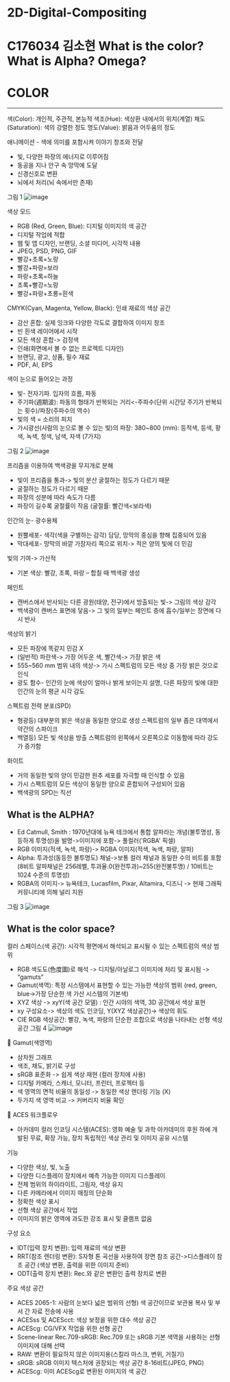 # 2D-Digital-Compositing
C176034 김소현
What is the color? What is Alpha? Omega?
=============

#	COLOR
-------------
색(Color): 개인적, 주관적, 본능적
색조(Hue): 색상환 내에서의 위치(계열)
채도(Saturation): 색의 강렬한 정도
명도(Value): 밝음과 어두움의 정도

애니메이션 <UP>- 색에 의미를 포함시켜 이야기 창조와 전달
*	빛, 다양한 파장의 에너지로 이루어짐
*	동공을 지나 안구 속 망막에 도달
*	신경신호로 변환
*	뇌에서 처리(뇌 속에서만 존재) 
  
그림 1
  ![image](https://user-images.githubusercontent.com/112869155/192253093-e7ca4756-9ded-444c-829f-87d12ca9f854.png)

 

색상 모드
* RGB (Red, Green, Blue): 디지털 이미지의 색 공간
* 디지털 작업에 적합
* 웹 및 앱 디자인, 브랜딩, 소셜 미디어, 시각적 내용
* JPEG, PSD, PNG, GIF
* 빨강+초록=노랑
* 빨강+파랑=보라
* 파랑+초록=하늘
* 초록+빨강=노랑
* 빨강+파랑+초롱=흰색
  
CMYK(Cyan, Magenta, Yellow, Black): 인쇄 재료의 색상 공간
* 감산 혼합: 실제 잉크와 다양한 각도로 결합하여 이미지 창조
* 빈 흰색 레이어에서 시작
* 모든 색상 혼합-> 검정색
* 인쇄(화면에서 볼 수 없는 프로젝트 디자인)
* 브랜딩, 광고, 상품, 필수 재료
* PDF, AI, EPS 

색이 눈으로 들어오는 과정
* 빛- 전자기파. 입자의 흐름, 파동
* 주기파(週期波): 파동의 형태가 반복되는 거리<-주파수(단위 시간당 주기가 반복되는 횟수)/파장(주파수의 역수)
* 빛의 색 = 소리의 피치
* 가시광선(사람의 눈으로 볼 수 있는 빛)의 파장: 380~800 (mm): 등적색, 등색, 황색, 녹색, 청색, 남색, 자색 (7가지)
                                  
그림 2
                                    ![image](https://user-images.githubusercontent.com/112869155/192255431-438e74a6-9080-4fea-b1e1-510999cb60c0.png)

 
프리즘을 이용하여 백색광을 무지개로 분해
* 빛이 프리즘을 통과-> 빛의 분산 굴절하는 정도가 다르기 때문
* 굴절하는 정도가 다르기 때문
* 파장의 성분에 따라 속도가 다름
* 파장이 길수록 굴절률이 작음 (굴절률: 빨간색<보라색)

인간의 눈- 광수용체
* 원뿔세포- 색각(색을 구별하는 감각) 담당, 망막의 중심을 향해 집중되어 있음
* 막대세포- 망막의 바깥 가장자리 쪽으로 위치-> 적은 양의 빛에 더 민감
  
빛의 기여-> 가산적
* 기본 색상: 빨강, 초록, 파랑 – 합칠 때 백색광 생성
  
페인트
* 캔버스에서 반사되는 다른 광원(태양, 전구)에서 방출되는 빛-> 그림의 색상 감각
* 백색광이 캔버스 표면에 닿음-> 그 빛의 일부는 페인트 층에 흡수/일부는 장면에 다시 반사
  
색상의 밝기
* 모든 파장에 똑같지 민감 X
* (일반적) 파란색-> 가장 어두운 색, 빨간색-> 가장 밝은 색
* 555~560 mm 범위 내의 색상-> 가시 스펙트럼의 모든 색상 중 가장 밝은 것으로 인식
* 광도 함수- 인간의 눈에 색상이 얼마나 밝게 보이는지 설명, 다른 파장의 빛에 대한 인간의 눈의 평균 시각 감도
  
스펙트럼 전력 분포(SPD)
+ 형광등) 대부분의 밝은 색상을 동일한 양으로 생성
        스펙트럼의 일부 좁은 대역에서 약간의 스파이크
+ 백열등) 모든 빛 색상을 방출
        스펙트럼의 왼쪽에서 오른쪽으로 이동함에 따라 강도가 증가함

화이트
* 거의 동일한 빛의 양이 민감한 원추 세포를 자극할 때 인식할 수 있음
* 가시 스펙트럼의 모든 색상이 동일한 양으로 혼합되어 구성되어 있음
* 백색광의 SPD는 직선  

What is the ALPHA?
-------------

-	Ed Catmull, Smith : 1970년대에 뉴욕 테크에서 통합 알파라는 개념(불투명성, 동등하게 투명성)을 발명->이미지에 포함-> 풀컬러('RGBA' 픽셀)
-	RGB 이미지(적색, 녹색, 파랑)-> RGBA 이미지(적색, 녹색, 파랑, 알파)
-	Alpha: 투과성(동등한 불투명도) 채널->보통 컬러 채널과 동일한 수의 비트를 포함 (8비트 알파채널은 256레벨, 투과율.0(완전투과)~255(완전불투명) / 10비트는 1024 수준의 투명성)
-	RGBA의 이미지-> 뉴욕테크, Lucasfilm, Pixar, Altamira, 디즈니 -> 현재 그래픽 커뮤니티에 의해 널리 지원 
  
그림 3 ![image](https://user-images.githubusercontent.com/112869155/192256509-f2cca27d-9f63-4290-bb8c-4fe15d2056b4.png)

 
What is the color space?
-------------

컬러 스페이스(색 공간): 시각적 평면에서 해석되고 표시될 수 있는 스펙트럼의 색상 범위
-	RGB 색도도(色度圖)로 해석 -> 디지털/아날로그 이미지에 처리 및 표시됨 -> “gamuts” 
-	Gamut(색역): 특정 시스템에서 표현할 수 있는 가능한 색상의 범위 (red, green, blue->가장 단순한 색 가산 시스템의 기본색)
-	XYZ 색상 -> xyY(색 공간 모델) : 인간 시야의 색역, 3D 공간에서 색상 표현
-	xy 구성요소-> 색상의 색도 인코딩, Y(XYZ 색상공간)-> 색상의 휘도
-	CIE RGB 색상공간: 빨강, 녹색, 파랑의 단순한 조합으로 색상을 나타내는 선형 색상 공간 
그림 4 ![image](https://user-images.githubusercontent.com/112869155/192256773-847b1460-c0f9-4c10-96fc-1a67d299e3eb.png)

 
	Gamut(색영역)
-	삼차원 그래프
-	색조, 채도, 밝기로 구성
-	sRGB 표준화 -> 쉽게 색상 재현 (컬러 장치에 사용)
-	디지털 카메라, 스캐너, 모니터, 프린터, 프로젝터 등
-	색 영역의 면적 비율의 동일성 -> 동일한 색상 렌더링 기능 (X)
-	두가지 색 영역 비교 -> 커버리지 비율 확인 

	ACES 워크플로우
-	아카데미 컬러 인코딩 시스템(ACES): 영화 예술 및 과학 아카데미의 후원 하에 개발된 무료, 확장 가능, 장치 독립적인 색상 관리 및 이미지 공유 시스템
  
기능
-	다양한 색상, 빛, 노출
-	다양한 디스플레이 장치에서 예측 가능한 이미지 디스플레이
-	전체 범위의 하이라이트, 그림자, 색상 유지
-	다른 카메라에서 이미지 매칭의 단순화
-	정확한 색상 표시
-	선형 색상 공간에서 작업
-	이미지의 밝은 영역에 과도한 강조 표시 및 클램프 없음
  
구성 요소
-	IDT(입력 장치 변환): 입력 재료의 색상 변환
-	RRT(참조 렌더링 변환): S자형 톤 곡선을 사용하여 장면 참조 공간->디스플레이 참조 공간 (색상 변환, 출력을 위한 이미지 준비)
-	ODT(출력 장치 변환): Rec.와 같은 변환인 출력 장치로 변환
  
주요 색상 공간
-	ACES 2065-1: 사람의 눈보다 넓은 범위의 선형) 색 공간이므로 보관용 복사 및 부서 간 자료 전송에 사용
-	ACESss 및 ACEScct: 색상 보정을 위한 대수 색상 공간
-	ACEScg: CG/VFX 작업을 위한 선형 공간
-	Scene-linear Rec.709-sRGB: Rec.709 또는 sRGB 기본 색역을 사용하는 선형 이미지에 대해 선택
-	RAW: 변환이 필요하지 않은 이미지용(스칼라 마스크, 변위, 거칠기)
-	sRGB: sRGB 이미지 텍스처에 권장되는 색상 공간 8-16비트(JPEG, PNG)
-	ACEScg: 이미 ACEScg로 변환된 이미지의 색 공간 


